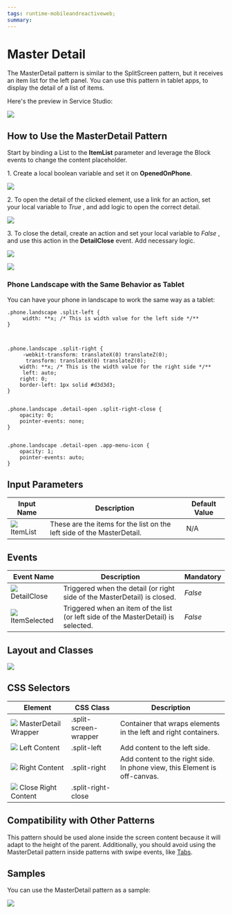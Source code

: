 ```yaml
---
tags: runtime-mobileandreactiveweb;  
summary: 
---
```


# Master Detail

The MasterDetail pattern is similar to the SplitScreen pattern, but it receives an item list for the left panel. You can use this pattern in tablet apps, to display the detail of a list of items.

Here's the preview in Service Studio:

![](images/Pasted_image_at_2017_05_10_04_53_PM.png)

## How to Use the MasterDetail Pattern

Start by binding a List to the **ItemList** parameter and leverage the Block events to change the content placeholder.

1\. Create a local boolean variable and set it on **OpenedOnPhone**.

![](images/MasterDetail_list_open.png)

2\. To open the detail of the clicked element, use a link for an action, set your local variable to _True_ , and add logic to open the correct detail.

![](images/MasterDetail_assignments.png)

3\. To close the detail, create an action and set your local variable to _False_ , and use this action in the **DetailClose** event. Add necessary logic.

![](images/MasterDetail_close_detail.png)

![](images/MasterDetail_list_open_false.png)

### Phone Landscape with the Same Behavior as Tablet

You can have your phone in landscape to work the same way as a tablet:

    
    
    .phone.landscape .split-left {
         width: **x; /* This is width value for the left side */**
    }
    
    
    
    .phone.landscape .split-right {
         -webkit-transform: translateX(0) translateZ(0);
          transform: translateX(0) translateZ(0);
        width: **x; /* This is the width value for the right side */**
         left: auto;
        right: 0;
        border-left: 1px solid #d3d3d3;
    }
    
    
    .phone.landscape .detail-open .split-right-close {
        opacity: 0;
        pointer-events: none;
    }
    
    
    .phone.landscape .detail-open .app-menu-icon {
        opacity: 1;
        pointer-events: auto;
    }
    
    

## Input Parameters

**Input Name** |  **Description** |  **Default Value**  
---|---|---  
![](images/input.png) ItemList  |  These are the items for the list on the left side of the MasterDetail.  |  N/A  
  
## Events

**Event Name** |  **Description** |  **Mandatory**  
---|---|---  
![](images/Event.png) DetailClose  |  Triggered when the detail (or right side of the MasterDetail) is closed.  |  _False_  
![](images/Event.png) ItemSelected  |  Triggered when an item of the list (or left side of the MasterDetail) is selected.  |  _False_  
  
## Layout and Classes

![](images/MasterDetail_layout.png)

## CSS Selectors

**Element** |  **CSS Class** |  **Description**  
---|---|---  
![](images/css_selector.png) MasterDetail Wrapper  |  .split-screen-wrapper  |  Container that wraps elements in the left and right containers.  
![](images/css_selector.png) Left Content  |  .split-left  |  Add content to the left side.  
![](images/css_selector.png) Right Content  |  .split-right  |  Add content to the right side. In phone view, this Element is off-canvas.  
![](images/css_selector.png) Close Right Content  |  .split-right-close  |  
  
## Compatibility with Other Patterns

This pattern should be used alone inside the screen content because it will adapt to the height of the parent. Additionally, you should avoid using the MasterDetail pattern inside patterns with swipe events, like [Tabs](<tabs.md>).

## Samples

You can use the MasterDetail pattern as a sample:

![](images/MasterDetail-Sample-1.PNG)
